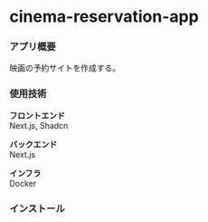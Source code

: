 # cinema-reservation-app

### アプリ概要

映画の予約サイトを作成する。

### 使用技術

**フロントエンド**<br>
Next.js, Shadcn

**バックエンド**<br>
Next.js

**インフラ**<br>
Docker


### インストール
